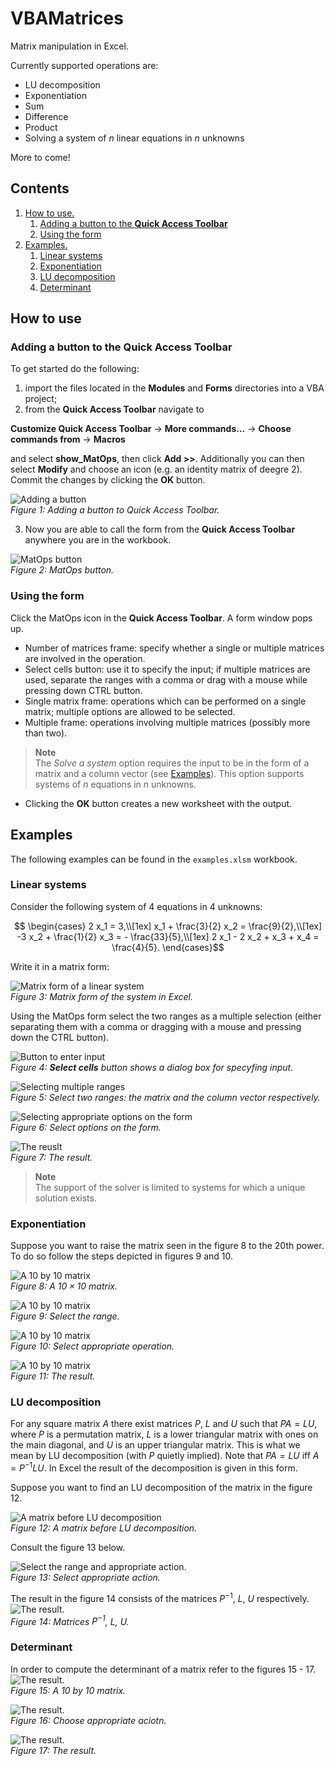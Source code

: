 # VBAMatrices

Matrix manipulation in Excel.

Currently supported operations are:

+ LU decomposition
+ Exponentiation
+ Sum
+ Difference
+ Product
+ Solving a system of $`n`$ linear equations in $`n`$ unknowns

More to come!


## Contents

1. [How to use.](#how-to-use)
    1. [Adding a button to the **Quick Access Toolbar**](#adding-a-button-to-the-quick-access-toolbar)
    2. [Using the form](#using-the-form)
2. [Examples.](#examples)
    1. [Linear systems](#linear-systems)
    2. [Exponentiation](#exponentiation)
    3. [LU decomposition](#lu-decomposition)
    4. [Determinant](#determinant)

## How to use

### Adding a button to the **Quick Access Toolbar**

To get started do the following:

1. import the files located in the **Modules** and **Forms** directories into a VBA project;
2. from the **Quick Access Toolbar** navigate to

**Customize Quick Access Toolbar** -> **More commands...** -> **Choose commands from** ->
**Macros**

and select **show_MatOps**, then click **Add >>**. Additionally you can then select **Modify** and choose an icon (e.g. an identity matrix of deegre 2). Commit the changes by clicking the **OK** button.

![Adding a button](figures/quick-access-toolbar-button.png)
<br>
*Figure 1: Adding a button to Quick Access Toolbar.*

3. Now you are able to call the form from the **Quick Access Toolbar** anywhere you are in the workbook.

![MatOps button](figures/mat-ops-button.png)
<br>
*Figure 2: MatOps button.*

### Using the form

Click the MatOps icon in the **Quick Access Toolbar**. A form window pops up.

+ Number of matrices frame: specify whether a single or multiple matrices are involved in
the operation.
+ Select cells button: use it to specify the input; if multiple matrices are used, separate
the ranges with a comma or drag with a mouse while pressing down CTRL button.
+ Single matrix frame: operations which can be performed on a single matrix; multiple options are
allowed to be selected.
+ Multiple frame: operations involving multiple matrices (possibly more than two).

> **Note**<br>
> The *Solve a system* option requires the input to be in the form of a matrix and a column
> vector (see [Examples](#examples)). This option supports systems of $`n`$ equations in $`n`$
> unknowns.

+ Clicking the **OK** button creates a new worksheet with the output.

## Examples

The following examples can be found in the `examples.xlsm` workbook.

### Linear systems

Consider the following system of 4 equations in 4 unknowns:

```math
    \begin{cases}
        2 x_1 = 3,\\[1ex]
        x_1 + \frac{3}{2} x_2 = \frac{9}{2},\\[1ex]
        -3 x_2 + \frac{1}{2} x_3 = - \frac{33}{5},\\[1ex]
        2 x_1 - 2 x_2 + x_3 + x_4 = \frac{4}{5}.
    \end{cases}
```

Write it in a matrix form:

![Matrix form of a linear system](figures/linear-system-example.png)
<br>
*Figure 3: Matrix form of the system in Excel.*

Using the MatOps form select the two ranges as a multiple selection (either separating them with
a comma or dragging with a mouse and pressing down the CTRL button).


![Button to enter input](figures/lin-sys-step-1.png)
<br>
*Figure 4: **Select cells** button shows a dialog box for specyfing input.*

![Selecting multiple ranges](figures/lin-sys-step-2.png)
<br>
*Figure 5: Select two ranges: the matrix and the column vector respectively.*

![Selecting appropriate options on the form](figures/lin-sys-step-3.png)
<br>
*Figure 6: Select options on the form.*

![The reuslt](figures/lin-sys-step-4.png)
<br>
*Figure 7: The result.*

> **Note**<br>
> The support of the solver is limited to systems for which a unique solution exists.

### Exponentiation

Suppose you want to raise the matrix seen in the figure 8 to the 20th power. To do so follow
the steps depicted in figures 9 and 10.

![A 10 by 10 matrix](figures/exp-example-step-1.png)
<br>
*Figure 8: A $`10 \times 10`$ matrix.*

![A 10 by 10 matrix](figures/exp-example-step-2.png)
<br>
*Figure 9: Select the range.*

![A 10 by 10 matrix](figures/exp-example-step-3.png)
<br>
*Figure 10: Select appropriate operation.*

![A 10 by 10 matrix](figures/exp-example-step-4.png)
<br>
*Figure 11: The result.*

### LU decomposition

For any square matrix $`A`$ there exist matrices $`P`$, $`L`$ and $`U`$ such that $`PA = LU`$,
where $`P`$ is a permutation matrix, $`L`$ is a lower triangular matrix with ones on the main
diagonal, and $`U`$ is an upper triangular matrix. This is what we mean by LU decomposition
(with $`P`$ quietly implied). Note that $`PA = LU`$ iff $`A = P^{-1}LU`$. In Excel the result
of the decomposition is given in this form.

Suppose you want to find an LU decomposition of the matrix in the figure 12.

![A matrix before LU decomposition](figures/lu-example-1.png)
<br>
*Figure 12: A matrix before LU decomposition.*

Consult the figure 13 below.

![Select the range and appropriate action.](figures/lu-example-2.png)
<br>
*Figure 13: Select appropriate action.*

The result in the figure 14 consists of the matrices $`P^{-1}`$, $`L`$, $`U`$ respectively.
![The result.](figures/lu-example-3.png)
<br>
*Figure 14: Matrices $`P^{-1}`$, $`L`$, $`U`$.*

### Determinant

In order to compute the determinant of a matrix refer to the figures 15 - 17.
![The result.](figures/determinant-example-1.png)
<br>
*Figure 15: A 10 by 10 matrix.*

![The result.](figures/determinant-example-2.png)
<br>
*Figure 16: Choose appropriate aciotn.*

![The result.](figures/determinant-example-3.png)
<br>
*Figure 17: The result.*



